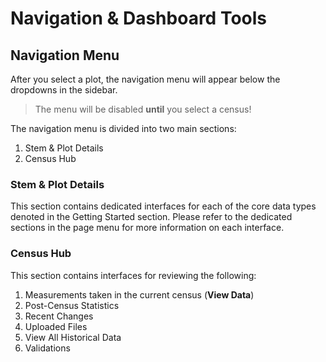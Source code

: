 # Navigation &amp; Dashboard Tools

## Navigation Menu

After you select a plot, the navigation menu will appear below the dropdowns in the sidebar.

> The menu will be disabled **until** you select a census!

The navigation menu is divided into two main sections:

1. Stem & Plot Details
2. Census Hub

### Stem & Plot Details

This section contains dedicated interfaces for each of the core data types denoted in the Getting Started section.
Please refer to the dedicated sections in the page menu for more information on each interface.

### Census Hub

This section contains interfaces for reviewing the following:
1. Measurements taken in the current census (**View Data**)
2. Post-Census Statistics
3. Recent Changes
4. Uploaded Files
5. View All Historical Data
6. Validations

